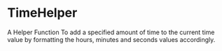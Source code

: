 # TimeHelper
A Helper Function To add a specified amount of time to the current time value by formatting the hours, minutes and seconds values accordingly.



